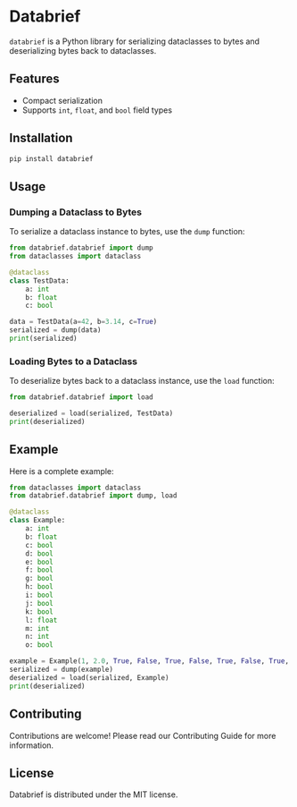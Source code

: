 # Databrief

`databrief` is a Python library for serializing dataclasses to bytes and deserializing bytes back to dataclasses.

## Features

- Compact serialization
- Supports `int`, `float`, and `bool` field types

## Installation

```sh
pip install databrief
````

## Usage

### Dumping a Dataclass to Bytes

To serialize a dataclass instance to bytes, use the `dump` function:

```python
from databrief.databrief import dump
from dataclasses import dataclass

@dataclass
class TestData:
    a: int
    b: float
    c: bool

data = TestData(a=42, b=3.14, c=True)
serialized = dump(data)
print(serialized)
```

### Loading Bytes to a Dataclass

To deserialize bytes back to a dataclass instance, use the `load` function:

```python
from databrief.databrief import load

deserialized = load(serialized, TestData)
print(deserialized)
```

## Example

Here is a complete example:

```python
from dataclasses import dataclass
from databrief.databrief import dump, load

@dataclass
class Example:
    a: int
    b: float
    c: bool
    d: bool
    e: bool
    f: bool
    g: bool
    h: bool
    i: bool
    j: bool
    k: bool
    l: float
    m: int
    n: int
    o: bool

example = Example(1, 2.0, True, False, True, False, True, False, True, True, False, 87543653.35197087, 1351346, -46583278, True)
serialized = dump(example)
deserialized = load(serialized, Example)
print(deserialized)
```

## Contributing

Contributions are welcome! Please read our Contributing Guide for more information.

## License

Databrief is distributed under the MIT license.
